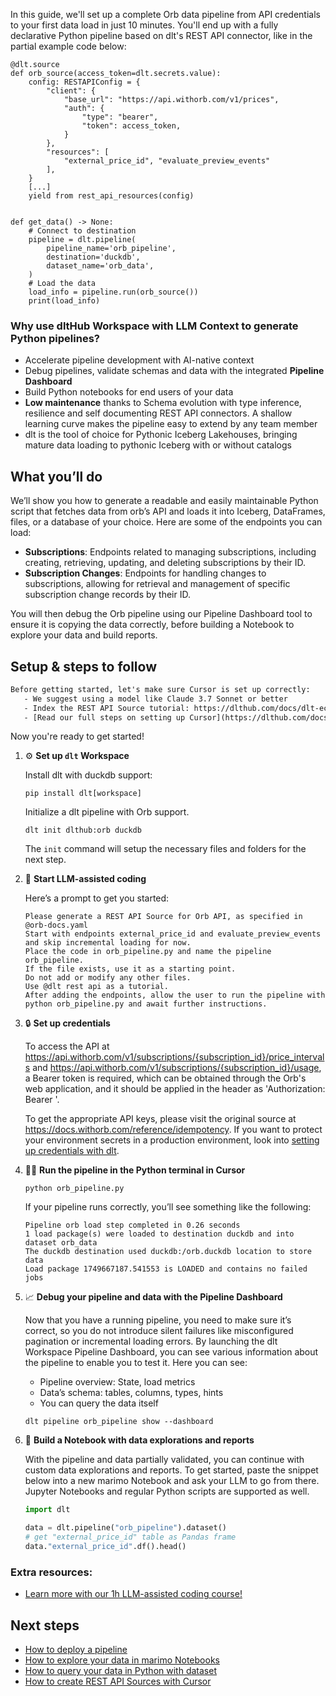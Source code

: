 In this guide, we'll set up a complete Orb data pipeline from API credentials to your first data load in just 10 minutes. You'll end up with a fully declarative Python pipeline based on dlt's REST API connector, like in the partial example code below:

```python-outcome
@dlt.source
def orb_source(access_token=dlt.secrets.value):
    config: RESTAPIConfig = {
        "client": {
            "base_url": "https://api.withorb.com/v1/prices",
            "auth": {
                "type": "bearer",
                "token": access_token,
            }
        },
        "resources": [
            "external_price_id", "evaluate_preview_events"
        ],
    }
    [...]
    yield from rest_api_resources(config)


def get_data() -> None:
    # Connect to destination
    pipeline = dlt.pipeline(
        pipeline_name='orb_pipeline',
        destination='duckdb',
        dataset_name='orb_data', 
    )
    # Load the data
    load_info = pipeline.run(orb_source())
    print(load_info) 
```

### Why use dltHub Workspace with LLM Context to generate Python pipelines?

- Accelerate pipeline development with AI-native context
- Debug pipelines, validate schemas and data with the integrated **Pipeline Dashboard**
- Build Python notebooks for end users of your data
- **Low maintenance** thanks to Schema evolution with type inference, resilience and self documenting REST API connectors. A shallow learning curve makes the pipeline easy to extend by any team member
- dlt is the tool of choice for Pythonic Iceberg Lakehouses, bringing mature data loading to pythonic Iceberg with or without catalogs

## What you’ll do

We’ll show you how to generate a readable and easily maintainable Python script that fetches data from orb’s API and loads it into Iceberg, DataFrames, files, or a database of your choice. Here are some of the endpoints you can load:

- **Subscriptions**: Endpoints related to managing subscriptions, including creating, retrieving, updating, and deleting subscriptions by their ID.
- **Subscription Changes**: Endpoints for handling changes to subscriptions, allowing for retrieval and management of specific subscription change records by their ID.

You will then debug the Orb pipeline using our Pipeline Dashboard tool to ensure it is copying the data correctly, before building a Notebook to explore your data and build reports.

## Setup & steps to follow

```default
Before getting started, let's make sure Cursor is set up correctly:
   - We suggest using a model like Claude 3.7 Sonnet or better
   - Index the REST API Source tutorial: https://dlthub.com/docs/dlt-ecosystem/verified-sources/rest_api/ and add it to context as **@dlt rest api**
   - [Read our full steps on setting up Cursor](https://dlthub.com/docs/dlt-ecosystem/llm-tooling/cursor-restapi#23-configuring-cursor-with-documentation)
```

Now you're ready to get started!

1. ⚙️ **Set up `dlt` Workspace**
    
    Install dlt with duckdb support:
    ```shell
    pip install dlt[workspace]
    ```

    Initialize a dlt pipeline with Orb support.
    ```shell
    dlt init dlthub:orb duckdb
    ```

    The `init` command will setup the necessary files and folders for the next step.
    
2. 🤠 **Start LLM-assisted coding**
    
    Here’s a prompt to get you started:
    
    ```prompt
    Please generate a REST API Source for Orb API, as specified in @orb-docs.yaml 
    Start with endpoints external_price_id and evaluate_preview_events and skip incremental loading for now. 
    Place the code in orb_pipeline.py and name the pipeline orb_pipeline. 
    If the file exists, use it as a starting point. 
    Do not add or modify any other files. 
    Use @dlt rest api as a tutorial. 
    After adding the endpoints, allow the user to run the pipeline with python orb_pipeline.py and await further instructions.
    ```

    
3. 🔒 **Set up credentials** 
    
    To access the API at https://api.withorb.com/v1/subscriptions/{subscription_id}/price_intervals and https://api.withorb.com/v1/subscriptions/{subscription_id}/usage, a Bearer token is required, which can be obtained through the Orb's web application, and it should be applied in the header as 'Authorization: Bearer <token>'.
    
    To get the appropriate API keys, please visit the original source at https://docs.withorb.com/reference/idempotency.
    If you want to protect your environment secrets in a production environment, look into [setting up credentials with dlt](https://dlthub.com/docs/walkthroughs/add_credentials).
    
4. 🏃‍♀️ **Run the pipeline in the Python terminal in Cursor**
    
    ```shell
    python orb_pipeline.py
    ```
    
    If your pipeline runs correctly, you’ll see something like the following:
    
    ```shell
    Pipeline orb load step completed in 0.26 seconds
    1 load package(s) were loaded to destination duckdb and into dataset orb_data
    The duckdb destination used duckdb:/orb.duckdb location to store data
    Load package 1749667187.541553 is LOADED and contains no failed jobs
    ```
    
5. 📈 **Debug your pipeline and data with the Pipeline Dashboard**

    Now that you have a running pipeline, you need to make sure it’s correct, so you do not introduce silent failures like misconfigured pagination or incremental loading errors. By launching the dlt Workspace Pipeline Dashboard, you can see various information about the pipeline to enable you to test it. Here you can see:
    - Pipeline overview: State, load metrics
    - Data’s schema: tables, columns, types, hints
    - You can query the data itself
    
    ```shell
    dlt pipeline orb_pipeline show --dashboard
    ```
    
6. 🐍 **Build a Notebook with data explorations and reports**

    With the pipeline and data partially validated, you can continue with custom data explorations and reports. To get started, paste the snippet below into a new marimo Notebook and ask your LLM to go from there. Jupyter Notebooks and regular Python scripts are supported as well.

    
    ```python
    import dlt

   data = dlt.pipeline("orb_pipeline").dataset()
   # get "external_price_id" table as Pandas frame
   data."external_price_id".df().head()
    ```

### Extra resources:

- [Learn more with our 1h LLM-assisted coding course!](https://www.youtube.com/watch?v=GGid70rnJuM)

## Next steps

- [How to deploy a pipeline](https://dlthub.com/docs/walkthroughs/deploy-a-pipeline)
- [How to explore your data in marimo Notebooks](https://dlthub.com/docs/general-usage/dataset-access/marimo)
- [How to query your data in Python with dataset](https://dlthub.com/docs/general-usage/dataset-access/dataset)
- [How to create REST API Sources with Cursor](https://dlthub.com/docs/dlt-ecosystem/llm-tooling/cursor-restapi)
